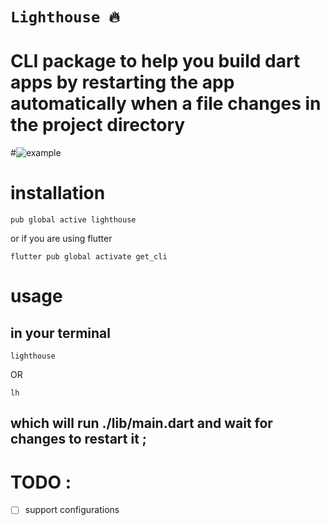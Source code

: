 # **`Lighthouse 🔥`**

# CLI package to help you build dart apps by restarting the app automatically when a file changes in the project directory

#![example](https://github.com/maxzod/lighthouse/blob/master/images/demo.gif)

# installation

```
pub global active lighthouse
```

or if you are using flutter

```
flutter pub global activate get_cli

```

# usage

## in your terminal

```
lighthouse

```

OR

```
lh
```

## which will run ./lib/main.dart and wait for changes to restart it ;

# TODO :

- [ ] support configurations
